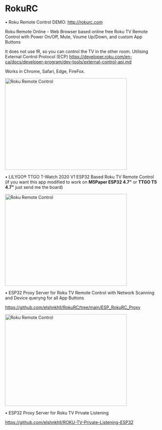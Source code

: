 # RokuRC


&bull; Roku Remote Control DEMO: http://rokurc.com

Roku Remote Online - Web Browser based online free Roku TV Remote Control with Power On/Off, Mute, Voume Up/Down, and custom App Buttons

It does not use IR, so you can control the TV in the other room. Utilising External Control Protocol (ECP) https://developer.roku.com/en-ca/docs/developer-program/dev-tools/external-control-api.md

Works in Chrome, Safari, Edge, FireFox.


<a href="http://www.youtube.com/watch?feature=player_embedded&v=_TTzeqaWeXE
" target="_blank"><img src="http://img.youtube.com/vi/_TTzeqaWeXE/sddefault.jpg" 
alt="Roku Remote Control" width="400" height="300" /></a>



&bull; LILYGO® TTGO T-Watch 2020 V1 ESP32 Based Roku TV Remote Control
(if you want this app modified to work on **M5Paper ESP32 4.7"** or **TTGO T5 4.7"** just send me the board)

<a href="http://www.youtube.com/watch?feature=player_embedded&v=Eg3opfU_H2w
" target="_blank"><img src="http://img.youtube.com/vi/Eg3opfU_H2w/sddefault.jpg" 
alt="Roku Remote Control" width="400" height="300" /></a>

&bull; ESP32 Proxy Server for Roku TV Remote Control with Network Scanning and Device queryng for all App Buttons

https://github.com/elshnkhll/RokuRC/tree/main/ESP_RokuRC_Proxy

<a href="http://www.youtube.com/watch?feature=player_embedded&v=eTjCyJOpjn0
" target="_blank"><img src="http://img.youtube.com/vi/eTjCyJOpjn0/sddefault.jpg" 
alt="Roku Remote Control" width="400" height="300" /></a>

&bull; ESP32 Proxy Server for Roku TV Private Listening

https://github.com/elshnkhll/ROKU-TV-Private-Listening-ESP32


 
